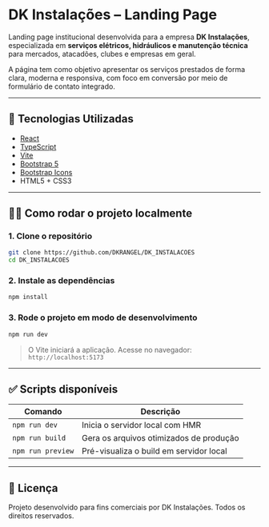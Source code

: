 # DK Instalações – Landing Page

Landing page institucional desenvolvida para a empresa **DK Instalações**, especializada em **serviços elétricos, hidráulicos e manutenção técnica** para mercados, atacadões, clubes e empresas em geral.

A página tem como objetivo apresentar os serviços prestados de forma clara, moderna e responsiva, com foco em conversão por meio de formulário de contato integrado.

---

## 🚀 Tecnologias Utilizadas

* [React](https://react.dev/)
* [TypeScript](https://www.typescriptlang.org/)
* [Vite](https://vitejs.dev/)
* [Bootstrap 5](https://getbootstrap.com/)
* [Bootstrap Icons](https://icons.getbootstrap.com/)
* HTML5 + CSS3

---

## 🧑‍💻 Como rodar o projeto localmente

### 1. Clone o repositório

```bash
git clone https://github.com/DKRANGEL/DK_INSTALACOES
cd DK_INSTALACOES
```

### 2. Instale as dependências

```bash
npm install
```

### 3. Rode o projeto em modo de desenvolvimento

```bash
npm run dev
```

> O Vite iniciará a aplicação. Acesse no navegador: `http://localhost:5173`

---

## ✅ Scripts disponíveis

| Comando           | Descrição                               |
| ----------------- | --------------------------------------- |
| `npm run dev`     | Inicia o servidor local com HMR         |
| `npm run build`   | Gera os arquivos otimizados de produção |
| `npm run preview` | Pré-visualiza o build em servidor local |

---

## 📄 Licença

Projeto desenvolvido para fins comerciais por DK Instalações. Todos os direitos reservados.
